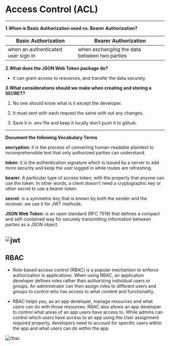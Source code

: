 # Access Control (ACL) 

---

**1.When is Basic Authorization used vs. Bearer Authorization?**

Basic Authorization | Bearer Authorization
--------------------- | -------------------
when an authenticated user sign in | when exchanging the data between two parties

**2.What does the JSON Web Token package do?**

- it can grant access to resources, and transfer the data securely.

**3.What considerations should we make when creating and storing a SECRET?**

1. No one should know what is it except the developer.

2. It must sent with each request the same with out any changes.

3. Save it in .env file and keep it locally don't push it to github.

---

**Document the following Vocabulary Terms**

**encryption**: it is the process of converting human-readable plaintext to incomprehensible text that only authorized parties can understand.

**token**: it is the authentication signature which is issued by a server to add more security and keep the user logged in while routes are refreshing.

**bearer**: A particular type of access token, with the property that anyone can use the token. In other words, a client doesn't need a cryptographic key or other secret to use a bearer token.

**secret**: is a symmetric key that is known by both the sender and the receiver. we use it for JWT methods.

**JSON Web Token**:  is an open standard (RFC 7519) that defines a compact and self-contained way for securely transmitting information between parties as a JSON object.


![jwt](https://cdn2.auth0.com/docs/media/articles/api-auth/client-credentials-grant.png)
---

## RBAC

- Role-based access control (RBAC) is a popular mechanism to enforce authorization in applications. When using RBAC, an application developer defines roles rather than authorizing individual users or groups. An administrator can then assign roles to different users and groups to control who has access to what content and functionality.

- RBAC helps you, as an app developer, manage resources and what users can do with those resources. RBAC also allows an app developer to control what areas of an app users have access to. While admins can control which users have access to an app using the User assignment required property, developers need to account for specific users within the app and what users can do within the app.

![rbac](https://assets.website-files.com/5ff66329429d880392f6cba2/60a23b06b2d3123baf7c305d_RBAC.png)